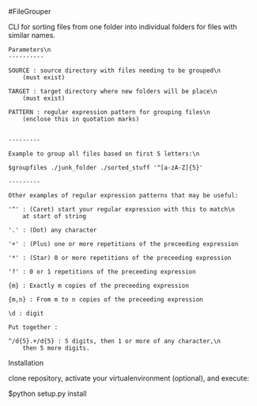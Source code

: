 #FileGrouper

CLI for sorting files from one folder into individual 
folders for files with similar names.

    Parameters\n
    ----------

    SOURCE : source directory with files needing to be grouped\n
        (must exist)

    TARGET : target directory where new folders will be place\n
        (must exist)

    PATTERN : regular expression pattern for grouping files\n
        (enclose this in quotation marks)


    ---------

    Example to group all files based on first 5 letters:\n

    $groupfiles ./junk_folder ./sorted_stuff '^[a-zA-Z]{5}'

    ---------

    Other examples of regular expression patterns that may be useful:

    '^' : (Caret) start your regular expression with this to match\n
        at start of string

    '.' : (Dot) any character

    '+' : (Plus) one or more repetitions of the preceeding expression

    '*' : (Star) 0 or more repetitions of the preceeding expression

    '?' : 0 or 1 repetitions of the preceeding expression

    {m} : Exactly m copies of the preceeding expression

    {m,n} : From m to n copies of the preceeding expression

    \d : digit
    
    Put together :

    ^/d{5}.+/d{5} : 5 digits, then 1 or more of any character,\n
        then 5 more digits.

Installation

clone repository, activate your virtualenvironment (optional), and execute:

$python setup.py install